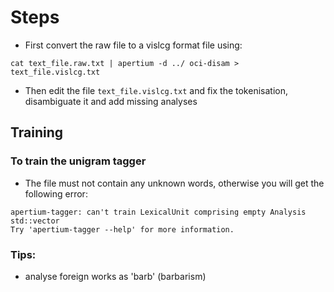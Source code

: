 # Steps

* First convert the raw file to a vislcg format file using:

```
cat text_file.raw.txt | apertium -d ../ oci-disam > text_file.vislcg.txt
```

* Then edit the file `text_file.vislcg.txt` and fix the tokenisation, disambiguate it and add
missing analyses

## Training

### To train the unigram tagger

* The file must not contain any unknown words, otherwise you will get the following 
error:

```
apertium-tagger: can't train LexicalUnit comprising empty Analysis std::vector
Try 'apertium-tagger --help' for more information.
```

### Tips:

* analyse foreign works as 'barb' (barbarism)

